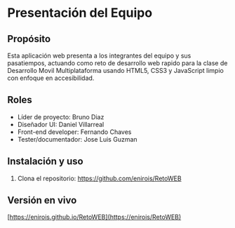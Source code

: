 # Presentación del Equipo

## Propósito
Esta aplicación web presenta a los integrantes del equipo y sus pasatiempos, actuando como reto de desarrollo web rapido para la clase de Desarrollo Movil Multiplataforma usando HTML5, CSS3 y JavaScript limpio con enfoque en accesibilidad.

## Roles
- Líder de proyecto: Bruno Diaz
- Diseñador UI: Daniel Villarreal
- Front-end developer: Fernando Chaves
- Tester/documentador: Jose Luis Guzman

## Instalación y uso
1. Clona el repositorio: https://github.com/enirois/RetoWEB

## Versión en vivo

[https://enirois.github.io/RetoWEB](https://enirois/RetoWEB)

